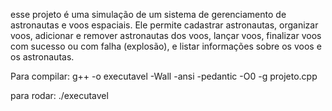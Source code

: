 esse projeto é uma simulação de um sistema de gerenciamento de astronautas e voos espaciais. Ele permite cadastrar astronautas, organizar voos, adicionar e remover astronautas dos voos, lançar voos, finalizar voos com sucesso ou com falha (explosão), e listar informações sobre os voos e os astronautas.

Para compilar:
g++ -o executavel -Wall -ansi -pedantic -O0 -g projeto.cpp

para rodar:
./executavel
